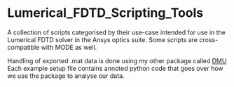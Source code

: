# Lumerical_FDTD_Scripting_Tools
A collection of scripts categorised by their use-case intended for use in the Lumerical FDTD solver in the Ansys optics suite. Some scripts are cross-compatible with MODE as well.

Handling of exported .mat data is done using my other package called [DMU](https://github.com/DeltaMod/DMU/tree/main/DMU)
Each example setup file contains annoted python code that goes over how we use the package to analyse our data.
